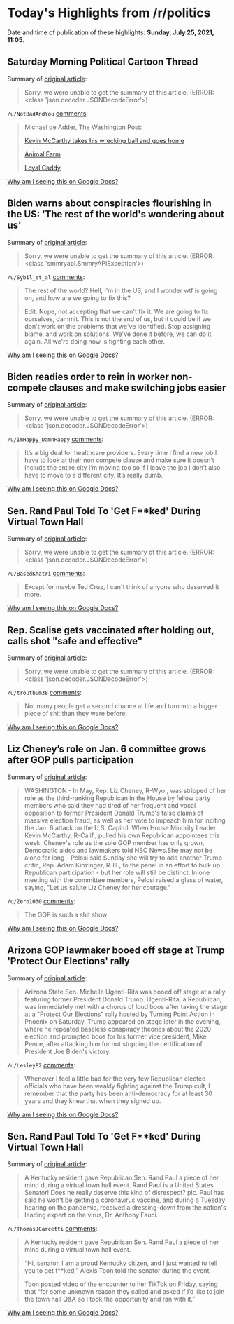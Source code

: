 # Today's Highlights from /r/politics

Date and time of publication of these highlights: **Sunday, July 25, 2021, 11:05**.

## Saturday Morning Political Cartoon Thread

Summary of [original article](https://www.reddit.com/r/politics/comments/oqroj7/saturday_morning_political_cartoon_thread/):

> Sorry, we were unable to get the summary of this article. (ERROR: <class 'json.decoder.JSONDecodeError'>)

`/u/NotBadAndYou` [comments](https://www.reddit.com/r/politics/comments/oqroj7/saturday_morning_political_cartoon_thread/):

> Michael de Adder, The Washington Post:
> 
> [Kevin McCarthy takes his wrecking ball and goes home](https://www.washingtonpost.com/wp-apps/imrs.php?src=https://arc-anglerfish-washpost-prod-washpost.s3.amazonaws.com/public/XKTTEFNQGZHEDGY6IDTBWA3TJA.jpg&w=916)
> 
> [Animal Farm](https://pbs.twimg.com/media/E6lVqRMXIAQu87Z?format=jpg&name=4096x4096)
> 
> [Loyal Caddy](https://pbs.twimg.com/media/E6tU1C3XMAMiJ8A?format=jpg&name=4096x4096)

[Why am I seeing this on Google Docs?](https://docs.google.com/document/d/1Dc6We63vOXIZsc0op-Bt4abqkYjXzOigalQqFxmvvbM/edit?usp=sharing)

## Biden warns about conspiracies flourishing in the US: 'The rest of the world's wondering about us'

Summary of [original article](https://www.cnn.com/2021/07/21/politics/conspiracy-theories-us-biden-town-hall/index.html?utm_source=twCNNp&utm_term=link&utm_medium=social&utm_content=2021-07-25T06%3A16%3A05):

> Sorry, we were unable to get the summary of this article. (ERROR: <class 'smmryapi.SmmryAPIException'>)

`/u/Sybil_et_al` [comments](https://www.reddit.com/r/politics/comments/or9et5/biden_warns_about_conspiracies_flourishing_in_the/):

> The rest of the world? Hell, I'm in the US, and I wonder wtf is going on, and how are we going to fix this?
> 
> Edit: Nope, not accepting that we can't fix it. We are going to fix ourselves, dammit. This is not the end of us, but it could be if we don't work on the problems that we've identified. Stop assigning blame, and work on solutions. We've done it before, we can do it again. All we're doing now is fighting each other.

[Why am I seeing this on Google Docs?](https://docs.google.com/document/d/1Dc6We63vOXIZsc0op-Bt4abqkYjXzOigalQqFxmvvbM/edit?usp=sharing)

## Biden readies order to rein in worker non-compete clauses and make switching jobs easier

Summary of [original article](https://www.cnbc.com/2021/07/07/biden-readies-order-to-rein-in-worker-non-compete-clauses.html):

> Sorry, we were unable to get the summary of this article. (ERROR: <class 'json.decoder.JSONDecodeError'>)

`/u/ImHappy_DamnHappy` [comments](https://www.reddit.com/r/politics/comments/or9vaq/biden_readies_order_to_rein_in_worker_noncompete/):

> It’s a big deal for healthcare providers. Every time I find a new job I have to look at their non compete clause and make sure it doesn’t include the entire city I’m moving too so if I leave the job I don’t also have to move to a different city. It’s really dumb.

[Why am I seeing this on Google Docs?](https://docs.google.com/document/d/1Dc6We63vOXIZsc0op-Bt4abqkYjXzOigalQqFxmvvbM/edit?usp=sharing)

## Sen. Rand Paul Told To 'Get F**ked' During Virtual Town Hall

Summary of [original article](https://www.huffpost.com/entry/senator-rand-paul-virtual-town-hall_n_60fc3e47e4b05ff8cfc8d5bc):

> Sorry, we were unable to get the summary of this article. (ERROR: <class 'json.decoder.JSONDecodeError'>)

`/u/BasedKhatri` [comments](https://www.reddit.com/r/politics/comments/orc2ku/sen_rand_paul_told_to_get_fked_during_virtual/):

> Except for maybe Ted Cruz, I can't think of anyone who deserved it more.

[Why am I seeing this on Google Docs?](https://docs.google.com/document/d/1Dc6We63vOXIZsc0op-Bt4abqkYjXzOigalQqFxmvvbM/edit?usp=sharing)

## Rep. Scalise gets vaccinated after holding out, calls shot "safe and effective"

Summary of [original article](https://www.axios.com/steve-scalise-covid-vaccine-65c07ad6-d2fb-44b6-bedf-ccaafa6cb7af.html):

> Sorry, we were unable to get the summary of this article. (ERROR: <class 'json.decoder.JSONDecodeError'>)

`/u/troutbum38` [comments](https://www.reddit.com/r/politics/comments/orafk7/rep_scalise_gets_vaccinated_after_holding_out/):

> Not many people get a second chance at life and turn into a bigger piece of shit than they were before.

[Why am I seeing this on Google Docs?](https://docs.google.com/document/d/1Dc6We63vOXIZsc0op-Bt4abqkYjXzOigalQqFxmvvbM/edit?usp=sharing)

## Liz Cheney’s role on Jan. 6 committee grows after GOP pulls participation

Summary of [original article](https://www.nbcnews.com/politics/congress/liz-cheney-s-role-jan-6-committee-grows-after-gop-n1274920):

> WASHINGTON - In May, Rep. Liz Cheney, R-Wyo., was stripped of her role as the third-ranking Republican in the House by fellow party members who said they had tired of her frequent and vocal opposition to former President Donald Trump's false claims of massive election fraud, as well as her vote to impeach him for inciting the Jan. 6 attack on the U.S. Capitol. When House Minority Leader Kevin McCarthy, R-Calif., pulled his own Republican appointees this week, Cheney's role as the sole GOP member has only grown, Democratic aides and lawmakers told NBC News.She may not be alone for long - Pelosi said Sunday she will try to add another Trump critic, Rep. Adam Kinzinger, R-Ill., to the panel in an effort to bulk up Republican participation - but her role will still be distinct. In one meeting with the committee members, Pelosi raised a glass of water, saying, "Let us salute Liz Cheney for her courage."

`/u/Zero1030` [comments](https://www.reddit.com/r/politics/comments/or9n9x/liz_cheneys_role_on_jan_6_committee_grows_after/):

> The GOP is such a shit show

[Why am I seeing this on Google Docs?](https://docs.google.com/document/d/1Dc6We63vOXIZsc0op-Bt4abqkYjXzOigalQqFxmvvbM/edit?usp=sharing)

## Arizona GOP lawmaker booed off stage at Trump 'Protect Our Elections' rally

Summary of [original article](https://www.newsweek.com/arizona-gop-lawmaker-booed-off-stage-trump-protect-our-elections-rally-1612845):

> Arizona State Sen. Michelle Ugenti-Rita was booed off stage at a rally featuring former President Donald Trump. Ugenti-Rita, a Republican, was immediately met with a chorus of loud boos after taking the stage at a "Protect Our Elections" rally hosted by Turning Point Action in Phoenix on Saturday. Trump appeared on stage later in the evening, where he repeated baseless conspiracy theories about the 2020 election and prompted boos for his former vice president, Mike Pence, after attacking him for not stopping the certification of President Joe Biden's victory.

`/u/Lesley82` [comments](https://www.reddit.com/r/politics/comments/orayeh/arizona_gop_lawmaker_booed_off_stage_at_trump/):

> Whenever I feel a little bad for the very few Republican elected officials who have been weakly fighting against the Trump cult, I remember that the party has been anti-democracy for at least 30 years and they knew that when they signed up.

[Why am I seeing this on Google Docs?](https://docs.google.com/document/d/1Dc6We63vOXIZsc0op-Bt4abqkYjXzOigalQqFxmvvbM/edit?usp=sharing)

## Sen. Rand Paul Told To 'Get F**ked' During Virtual Town Hall

Summary of [original article](https://m.huffpost.com/us/entry/us_60fc3e47e4b05ff8cfc8d5bc):

> A Kentucky resident gave Republican Sen. Rand Paul a piece of her mind during a virtual town hall event. Rand Paul is a United States Senator! Does he really deserve this kind of disrespect? pic. Paul has said he won't be getting a coronavirus vaccine, and during a Tuesday hearing on the pandemic, received a dressing-down from the nation's leading expert on the virus, Dr. Anthony Fauci.

`/u/ThomasJCarcetti` [comments](https://www.reddit.com/r/politics/comments/or23sz/sen_rand_paul_told_to_get_fked_during_virtual/):

> A Kentucky resident gave Republican Sen. Rand Paul a piece of her mind during a virtual town hall event.
> 
> “Hi, senator, I am a proud Kentucky citizen, and I just wanted to tell you to get f**ked,” Alexis Toon told the senator during the event.
> 
> Toon posted video of the encounter to her TikTok on Friday, saying that “for some unknown reason they called and asked if I’d like to join the town hall Q&A so I took the opportunity and ran with it.”

[Why am I seeing this on Google Docs?](https://docs.google.com/document/d/1Dc6We63vOXIZsc0op-Bt4abqkYjXzOigalQqFxmvvbM/edit?usp=sharing)


